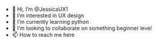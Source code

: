 - 👋 Hi, I’m @JessicaUX1
- 👀 I’m interested in UX design
- 🌱 I’m currently learning python
- 💞️ I’m looking to collaborate on something beginner level
- 📫 How to reach me here

<!---
JessicaUX1/JessicaUX1 is a ✨ special ✨ repository because its `README.md` (this file) appears on your GitHub profile.
You can click the Preview link to take a look at your changes.
--->
